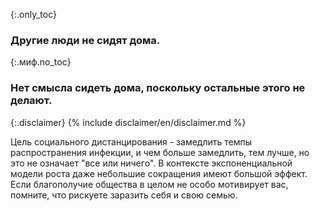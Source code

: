 {:.only_toc}
### Другие люди не сидят дома.

{:.миф.no_toc}
### Нет смысла сидеть дома, поскольку остальные этого не делают.

{:.disclaimer}
{% include disclaimer/en/disclaimer.md %}


Цель социального дистанцирования - замедлить темпы распространения инфекции, и чем больше замедлить, тем лучше, но это не означает "все или ничего". В контексте экспоненциальной модели роста даже небольшие сокращения имеют большой эффект. Если благополучие общества в целом не особо мотивирует вас, помните, что рискуете заразить себя и свою семью.
